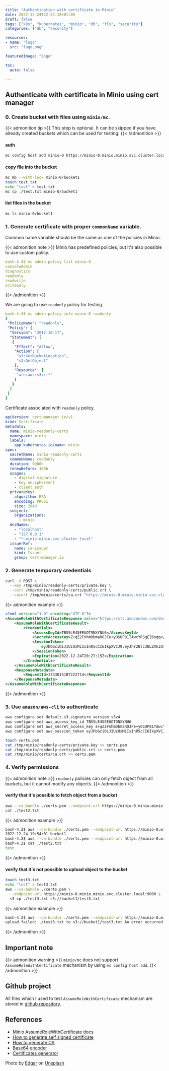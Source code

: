 ```yaml
---
title: "Authentication with certificate in Minio"
date: 2022-12-24T22:52:18+01:00
draft: false
tags: ["k8s", "kubernetes", "minio", "db", "tls", "security"]
categories: ["db", "security"]

resources:
- name: "logo"
  src: "logo.png"

featuredImage: "logo"

toc:
  auto: false

---
```

## Authenticate with certificate in Minio using cert manager
### 0. Create bucket with files using `minio/mc`.
{{< admonition tip >}}
This step is optional. It can be skipped if you have already created buckets which can be used for testing.
{{< /admonition >}}
#### auth 
```bash
mc config host add minio-0 https://minio-0.minio.minio.svc.cluster.local:9000 $MINIO_ROOT_USER $MINIO_ROOT_PASSWORD
```
#### copy file into the bucket
```bash
mc mb --with-lock minio-0/bucket1
touch test.txt
echo "test" > test.txt
mc cp ./test.txt minio-0/bucket1
```
#### list files in the bucket
```bash
mc ls minio-0/bucket1
```

### 1. Generate certificate with proper `commonName` variable. 
Common name variable should be the same as one of the policies in Minio.

{{< admonition note >}}
Minio has predefined policies, but it's also possible to use custom policy.
```yaml
bash-4.4$ mc admin policy list minio-0
consoleAdmin
diagnostics
readonly
readwrite
writeonly
```
{{< /admonition >}}

We are going to use `readonly` policy for testing
```yaml
bash-4.4$ mc admin policy info minio-0 readonly
{
 "PolicyName": "readonly",
 "Policy": {
  "Version": "2012-10-17",
  "Statement": [
   {
    "Effect": "Allow",
    "Action": [
     "s3:GetBucketLocation",
     "s3:GetObject"
    ],
    "Resource": [
     "arn:aws:s3:::*"
    ]
   }
  ]
 }
}
```

Certificate associated with `readonly` policy.
```yaml
apiVersion: cert-manager.io/v1
kind: Certificate
metadata:
  name: minio-readonly-certs
  namespace: minio
  labels:
    app.kubernetes.io/name: minio
spec:
  secretName: minio-readonly-certs
  commonName: readonly
  duration: 9000h
  renewBefore: 180h
  usages:
    - digital signature
    - key encipherment
    - client auth
  privateKey:
    algorithm: RSA
    encoding: PKCS1
    size: 2048
  subject:
    organizations:
      - minio
  dnsNames:
    - "localhost"
    - "127.0.0.1"
    - "*.minio.minio.svc.cluster.local"
  issuerRef:
    name: ca-issuer
    kind: Issuer
    group: cert-manager.io
```

### 2. Generate temporary credentials
```bash
curl -X POST \
  --key /tmp/minio/readonly-certs/private.key \
  --cert /tmp/minio/readonly-certs/public.crt \
  --cacert /tmp/minio/certs/ca.crt "https://minio-0.minio.minio.svc.cluster.local:9000?Action=AssumeRoleWithCertificate&Version=2011-06-15&DurationSeconds=3600"
```

{{< admonition example >}}
```xml
<?xml version="1.0" encoding="UTF-8"?>
<AssumeRoleWithCertificateResponse xmlns="https://sts.amazonaws.com/doc/2011-06-15/">
    <AssumeRoleWithCertificateResult>
        <Credentials>
            <AccessKeyId>TBS5LE45EEUOT9NXYNU6</AccessKeyId>
            <SecretAccessKey>Z+qZ2FnhmDbmaROJFe+yOSUP81TAwcYRSgEZ6ogq</SecretAccessKey>
            <SessionToken>
                eyJhbGciOiJIUzUxMiIsInR5cCI6IkpXVCJ9.eyJhY2Nlc3NLZXkiOiJUQlM1TEU0NUVFVU9UOU5YWU5VNiIsImF1ZCI6WyJtaW5pbyJdLCJleHAiOjE2NzE5MTM2MzUsImlzcyI6Imt1a3VsYW0iLCJwYXJlbnQiOiJ0bHM6cmVhZG9ubHkiLCJzdWIiOiJyZWFkb25seSJ9.sriYyaFsqCTwSiV9vhbO2vo3QbNlemm2iGUHqLCMaJIaeR25kRFwiOiIzGSPk7NxH2avOEpHVVsnQRqv86_JSQ
            </SessionToken>
            <Expiration>2022-12-24T20:27:15Z</Expiration>
        </Credentials>
    </AssumeRoleWithCertificateResult>
    <ResponseMetadata>
        <RequestId>1733D151B7222714</RequestId>
    </ResponseMetadata>
</AssumeRoleWithCertificateResponse>
```
{{< /admonition >}}

### 3. Use `amazon/aws-cli` to authenticate
```bash
aws configure set default.s3.signature_version s3v4
aws configure set aws_access_key_id TBS5LE45EEUOT9NXYNU6
aws configure set aws_secret_access_key Z+qZ2FnhmDbmaROJFe+yOSUP81TAwcYRSgEZ6ogq
aws configure set aws_session_token eyJhbGciOiJIUzUxMiIsInR5cCI6IkpXVCJ9.eyJhY2Nlc3NLZXkiOiJUQlM1TEU0NUVFVU9UOU5YWU5VNiIsImF1ZCI6WyJtaW5pbyJdLCJleHAiOjE2NzE5MTM2MzUsImlzcyI6Imt1a3VsYW0iLCJwYXJlbnQiOiJ0bHM6cmVhZG9ubHkiLCJzdWIiOiJyZWFkb25seSJ9.sriYyaFsqCTwSiV9vhbO2vo3QbNlemm2iGUHqLCMaJIaeR25kRFwiOiIzGSPk7NxH2avOEpHVVsnQRqv86_JSQ

touch certs.pem
cat /tmp/minio/readonly-certs/private.key >> certs.pem 
cat /tmp/minio/readonly-certs/public.crt >> certs.pem 
cat /tmp/minio/certs/ca.crt >> certs.pem 
```

### 4. Verify permissions
{{< admonition note >}}
`readonly` policies can only fetch object from all buckets, but it cannot modify any objects.
{{< /admonition >}}


#### verify that it's possible to fetch object from a bucket
```bash
aws --ca-bundle ./certs.pem --endpoint-url https://minio-0.minio.minio.svc.cluster.local:9000 s3 cp s3://bucket1/test.txt ./test2.txt
cat ./test2.txt
```
{{< admonition example >}}
```bash
bash-4.2$ aws --ca-bundle ./certs.pem --endpoint-url https://minio-0.minio.minio.svc.cluster.local:9000 s3 ls
2022-12-24 19:54:01 bucket1
bash-4.2$ aws --ca-bundle ./certs.pem --endpoint-url https://minio-0.minio.minio.svc.cluster.local:9000 s3 cp s3://bucket1/test.txt ./test2.txtdownload: s3://bucket1/test.txt to ./test2.txt
bash-4.2$ cat ./test2.txt
test
```
{{< /admonition >}}

#### verify that it's not possible to upload object to the bucket
```bash
touch test3.txt
echo "test" > test3.txt
aws --ca-bundle ./certs.pem \
  --endpoint-url https://minio-0.minio.minio.svc.cluster.local:9000 \
  s3 cp ./test3.txt s3://bucket1/test3.txt
```

{{< admonition example >}}
```bash
bash-4.2$ aws --ca-bundle ./certs.pem --endpoint-url https://minio-0.minio.minio.svc.cluster.local:9000 s3 cp ./test3.txt s3://bucket1/test3.txt
upload failed: ./test3.txt to s3://bucket1/test3.txt An error occurred (AccessDenied) when calling the PutObject operation: Access Denied.
```
{{< /admonition >}}

## Important note
{{< admonition warning >}}
`minio/mc` does not support `AssumeRoleWithCertificate` mechanism by using `mc config host add`.
{{< /admonition >}}

## Github project
All files which I used to test `AssumeRoleWithCertificate` mechanism are stored in [github repository](https://github.com/kukulam/blog-code-materials/tree/main/authentication-with-client-certificate-in-minio).

## References
- [Minio AssumeRoleWithCertificate docs](https://github.com/minio/minio/blob/master/docs/sts/tls.md)
- [How to generate self signed certificate](https://cert-manager.io/docs/configuration/selfsigned/)
- [How to generate CA](https://cert-manager.io/docs/configuration/ca/)
- [Base64 encoder](https://www.base64encode.org/)
- [Certificates generator](https://certificatetools.com/)

Photo by [Edgar](https://unsplash.com/@ymoran) on [Unsplash](https://unsplash.com)